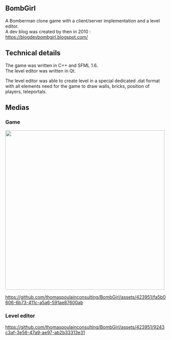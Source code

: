 ## BombGirl
A Bomberman clone game with a client/server implementation and a level editor.<br>
A dev blog was created by then in 2010 : https://blogdevbombgirl.blogspot.com/

## Technical details
The game was written in C++ and SFML 1.6.<br>
The level editor was written in Qt.

The level editor was able to create level in a special dedicated .dat format with all elements need for the game to draw walls, bricks, position of players, teleportals.

## Medias
### Game

<img src="https://github.com/thomaspoulainconsulting/BombGirl/assets/423951/7812710c-29a6-45ce-950f-3c3d69570c64" width="500">

https://github.com/thomaspoulainconsulting/BombGirl/assets/423951/fa5b0606-6b73-411c-a5a6-591ae87600ab


### Level editor
https://github.com/thomaspoulainconsulting/BombGirl/assets/423951/9243c3af-3e56-47a9-ae97-ab2b33313e31

